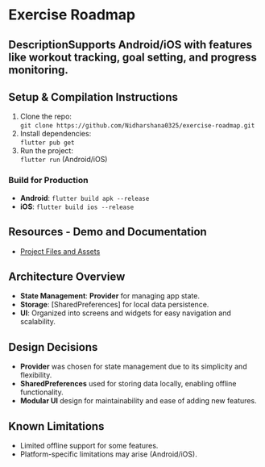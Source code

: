 # Exercise Roadmap

## DescriptionSupports Android/iOS with features like workout tracking, goal setting, and progress monitoring.

## Setup & Compilation Instructions
1. Clone the repo:  
   `git clone https://github.com/Nidharshana0325/exercise-roadmap.git`
2. Install dependencies:  
   `flutter pub get`
3. Run the project:  
   `flutter run` (Android/iOS)

### Build for Production
- **Android**: `flutter build apk --release`
- **iOS**: `flutter build ios --release`

## Resources - Demo and Documentation
- [Project Files and Assets](https://drive.google.com/drive/folders/14BjZj80-DCtmhp6wpu610I0im9GuvssZ?usp=sharing)

## Architecture Overview
- **State Management**: **Provider** for managing app state.
- **Storage**: [SharedPreferences] for local data persistence.
- **UI**: Organized into screens and widgets for easy navigation and scalability.

## Design Decisions
- **Provider** was chosen for state management due to its simplicity and flexibility.
- **SharedPreferences** used for storing data locally, enabling offline functionality.
- **Modular UI** design for maintainability and ease of adding new features.

## Known Limitations
- Limited offline support for some features.
- Platform-specific limitations may arise (Android/iOS).




